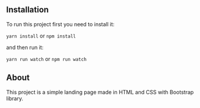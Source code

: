## Installation 

To run this project first you need to install it: 

`yarn install` or `npm install`

and then run it:

`yarn run watch` or `npm run watch`

## About

This project is a simple landing page made in HTML and CSS with Bootstrap library.
